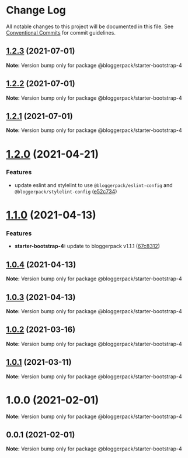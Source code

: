 # Change Log

All notable changes to this project will be documented in this file.
See [Conventional Commits](https://conventionalcommits.org) for commit guidelines.

## [1.2.3](https://github.com/bloggerpack/bloggerpack/compare/@bloggerpack/starter-bootstrap-4@1.2.2...@bloggerpack/starter-bootstrap-4@1.2.3) (2021-07-01)

**Note:** Version bump only for package @bloggerpack/starter-bootstrap-4





## [1.2.2](https://github.com/bloggerpack/bloggerpack/compare/@bloggerpack/starter-bootstrap-4@1.2.1...@bloggerpack/starter-bootstrap-4@1.2.2) (2021-07-01)

**Note:** Version bump only for package @bloggerpack/starter-bootstrap-4





## [1.2.1](https://github.com/bloggerpack/bloggerpack/compare/@bloggerpack/starter-bootstrap-4@1.2.0...@bloggerpack/starter-bootstrap-4@1.2.1) (2021-07-01)

**Note:** Version bump only for package @bloggerpack/starter-bootstrap-4





# [1.2.0](https://github.com/bloggerpack/bloggerpack/compare/@bloggerpack/starter-bootstrap-4@1.1.0...@bloggerpack/starter-bootstrap-4@1.2.0) (2021-04-21)


### Features

* update eslint and stylelint to use `@bloggerpack/eslint-config` and `@bloggerpack/stylelint-config` ([e52c734](https://github.com/bloggerpack/bloggerpack/commit/e52c73445c7cdb99b3ec34eef44ecc9c28d63bcf))





# [1.1.0](https://github.com/bloggerpack/bloggerpack/compare/@bloggerpack/starter-bootstrap-4@1.0.4...@bloggerpack/starter-bootstrap-4@1.1.0) (2021-04-13)


### Features

* **starter-bootstrap-4:** update to bloggerpack v1.1.1 ([67c8312](https://github.com/bloggerpack/bloggerpack/commit/67c8312716c275218cd2b5f9ae313e918f483531))





## [1.0.4](https://github.com/bloggerpack/bloggerpack/compare/@bloggerpack/starter-bootstrap-4@1.0.3...@bloggerpack/starter-bootstrap-4@1.0.4) (2021-04-13)

**Note:** Version bump only for package @bloggerpack/starter-bootstrap-4





## [1.0.3](https://github.com/bloggerpack/bloggerpack/compare/@bloggerpack/starter-bootstrap-4@1.0.2...@bloggerpack/starter-bootstrap-4@1.0.3) (2021-04-13)

**Note:** Version bump only for package @bloggerpack/starter-bootstrap-4





## [1.0.2](https://github.com/bloggerpack/bloggerpack/compare/@bloggerpack/starter-bootstrap-4@1.0.1...@bloggerpack/starter-bootstrap-4@1.0.2) (2021-03-16)

**Note:** Version bump only for package @bloggerpack/starter-bootstrap-4





## [1.0.1](https://github.com/bloggerpack/bloggerpack/compare/@bloggerpack/starter-bootstrap-4@1.0.0...@bloggerpack/starter-bootstrap-4@1.0.1) (2021-03-11)

**Note:** Version bump only for package @bloggerpack/starter-bootstrap-4





# 1.0.0 (2021-02-01)

**Note:** Version bump only for package @bloggerpack/starter-bootstrap-4





## 0.0.1 (2021-02-01)

**Note:** Version bump only for package @bloggerpack/starter-bootstrap-4
